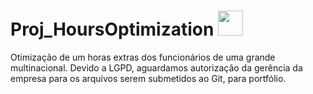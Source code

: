 # Proj_HoursOptimization   <img src="https://img.icons8.com/fluency/48/000000/satellites.png" width="40" height="40"/>
Otimização de um horas extras dos funcionários de uma grande multinacional. Devido a LGPD, aguardamos autorização da gerência da empresa para os arquivos serem submetidos ao Git, para portfólio.
